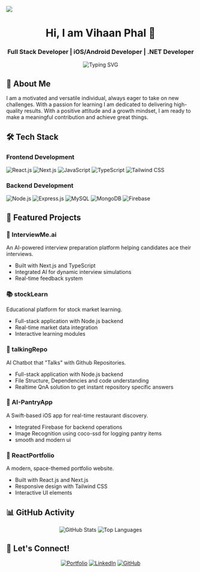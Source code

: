 


[![](https://visitcount.itsvg.in/api?id=VihaanPhal&label=Profile%20Views&color=6&icon=0&pretty=false)](https://visitcount.itsvg.in)

<div align="center">
  
  # Hi, I am Vihaan Phal 👋
  ### Full Stack Developer | iOS/Android Developer | .NET Developer 

  <p align="center">
    <img src="https://readme-typing-svg.herokuapp.com?font=Fira+Code&pause=100&color=A020F0&center=true&vCenter=true&width=435&lines=Full+Stack+Developer;iOS/Android+Developer;.NET+DeveloperProblem+Solver;Tech+Enthusiast;Professional+Cricketer" alt="Typing SVG" />
  </p>
</div>

## 💫 About Me

I am a motivated and versatile individual, always eager to take on new challenges. With a passion for learning I am dedicated to delivering high-quality results. With a positive attitude and a growth mindset, I am ready to make a meaningful contribution and achieve great things.

## 🛠️ Tech Stack

### Frontend Development
![React.js](https://img.shields.io/badge/-React.js-61DAFB?style=for-the-badge&logo=react&logoColor=black)
![Next.js](https://img.shields.io/badge/-Next.js-000000?style=for-the-badge&logo=next.js&logoColor=white)
![JavaScript](https://img.shields.io/badge/-JavaScript-F7DF1E?style=for-the-badge&logo=javascript&logoColor=black)
![TypeScript](https://img.shields.io/badge/-TypeScript-3178C6?style=for-the-badge&logo=typescript&logoColor=white)
![Tailwind CSS](https://img.shields.io/badge/-Tailwind_CSS-38B2AC?style=for-the-badge&logo=tailwind-css&logoColor=white)

### Backend Development
![Node.js](https://img.shields.io/badge/-Node.js-339933?style=for-the-badge&logo=node.js&logoColor=white)
![Express.js](https://img.shields.io/badge/-Express.js-000000?style=for-the-badge&logo=express&logoColor=white)
![MySQL](https://img.shields.io/badge/-MySQL-4479A1?style=for-the-badge&logo=mysql&logoColor=white)
![MongoDB](https://img.shields.io/badge/-MongoDB-47A248?style=for-the-badge&logo=mongodb&logoColor=white)
![Firebase](https://img.shields.io/badge/-Firebase-FFCA28?style=for-the-badge&logo=firebase&logoColor=black)

## 🎯 Featured Projects

### 🤖 InterviewMe.ai
An AI-powered interview preparation platform helping candidates ace their interviews.
- Built with Next.js and TypeScript
- Integrated AI for dynamic interview simulations
- Real-time feedback system

### 📚 stockLearn
Educational platform for stock market learning.
- Full-stack application with Node.js backend
- Real-time market data integration
- Interactive learning modules

### 🤖 talkingRepo
AI Chatbot that "Talks" with Github Repositories.
- Full-stack application with Node.js backend
- File Structure, Dependencies and code understanding
- Realtime QnA solution to get instant repository specific answers 

### 🛒 AI-PantryApp
A Swift-based iOS app for real-time restaurant discovery.
- Integrated Firebase for backend operations
- Image Recognition using coco-ssd for logging pantry items 
- smooth and modern ui

### 💼 ReactPortfolio
A modern, space-themed portfolio website.
- Built with React.js and Next.js
- Responsive design with Tailwind CSS
- Interactive UI elements

## 📊 GitHub Activity

<div align="center">

![GitHub Stats](https://github-readme-stats.vercel.app/api?username=VihaanPhal&show_icons=true&theme=midnight-purple)
![Top Languages](https://github-readme-stats.vercel.app/api/top-langs/?username=VihaanPhal&layout=compact&theme=midnight-purple)

</div>

## 🤝 Let's Connect!

<div align="center">

[![Portfolio](https://img.shields.io/badge/-Portfolio-A020F0?style=for-the-badge&logo=react&logoColor=white)](https://vihaanphal.vercel.app)
[![LinkedIn](https://img.shields.io/badge/-LinkedIn-0077B5?style=for-the-badge&logo=linkedin&logoColor=white)](https://linkedin.com/in/vihaanphal)
[![GitHub](https://img.shields.io/badge/-GitHub-181717?style=for-the-badge&logo=github&logoColor=white)](https://github.com/VihaanPhal)

</div>

